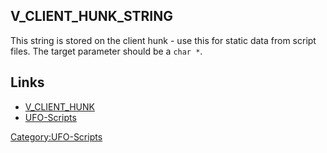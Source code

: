 ## V_CLIENT_HUNK_STRING

This string is stored on the client hunk - use this for static data from
script files. The target parameter should be a `char *`.

## Links

- [V_CLIENT_HUNK](V_CLIENT_HUNK "wikilink")
- [UFO-Scripts](UFO-Scripts "wikilink")

[Category:UFO-Scripts](Category:UFO-Scripts "wikilink")